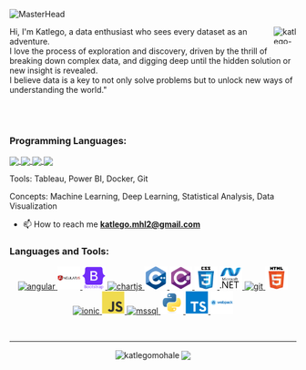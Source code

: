 
![MasterHead](./ProfileBannerImage2025.gif)

<a href="https://linkedin.com/in/katlego-mohale" target="blank"><img align="right" src="https://cdn.jsdelivr.net/npm/simple-icons@v3/icons/linkedin.svg" alt="katlego-mohale" height="30" width="40" /></a>

Hi, I'm Katlego, a data enthusiast who sees every dataset as an adventure. <br/>
I love the process of exploration and discovery, driven by the thrill of breaking down complex data, and digging deep until the hidden solution or new insight is revealed. <br/>
I believe data is a key to not only solve problems but to unlock new ways of understanding the world."

<br/>
<br/>

<h3 align="left"> Programming Languages: </h3>
<a href="https://github.com/KatlegoMohale/Python" bg_color=#0e1280 >
  <img align="center" src="https://github-readme-stats.vercel.app/api/pin/?username=KatlegoMohale&repo=Python" />
</a>
<a href="https://github.com/KatlegoMohale/SAS" bg_color=#0e1280 >
  <img align="center" src="https://github-readme-stats.vercel.app/api/pin/?username=KatlegoMohale&repo=SAS" />
</a>
<a href="https://github.com/KatlegoMohale/SQL" bg_color=#0e1280 >
  <img align="center" src="https://github-readme-stats.vercel.app/api/pin/?username=KatlegoMohale&repo=SQL" />
</a>
<a href="https://github.com/KatlegoMohale/R-Studio" bg_color=#0e1280 >
  <img align="center" src="https://github-readme-stats.vercel.app/api/pin/?username=KatlegoMohale&repo=R-Studio" />
</a>



Tools: 
Tableau, 
Power BI, 
Docker, 
Git

Concepts: Machine Learning, Deep Learning, Statistical Analysis, Data Visualization

- 📫 How to reach me **katlego.mhl2@gmail.com**


<h3 align="left">Languages and Tools:</h3>
<p align="center"> 
  <a href="https://angular.io" target="_blank" rel="noreferrer"> <img src="https://angular.io/assets/images/logos/angular/angular.svg" alt="angular" width="40" height="40"/> </a> 
  <a href="https://angular.io" target="_blank" rel="noreferrer"> <img src="https://raw.githubusercontent.com/devicons/devicon/master/icons/angularjs/angularjs-original-wordmark.svg" alt="angularjs" width="40" height="40"/> </a> 
  <a href="https://getbootstrap.com" target="_blank" rel="noreferrer"> <img src="https://raw.githubusercontent.com/devicons/devicon/master/icons/bootstrap/bootstrap-plain-wordmark.svg" alt="bootstrap" width="40" height="40"/> </a> 
  <a href="https://www.chartjs.org" target="_blank" rel="noreferrer"> <img src="https://www.chartjs.org/media/logo-title.svg" alt="chartjs" width="40" height="40"/> </a> 
  <a href="https://www.w3schools.com/cpp/" target="_blank" rel="noreferrer"> <img src="https://raw.githubusercontent.com/devicons/devicon/master/icons/cplusplus/cplusplus-original.svg" alt="cplusplus" width="40" height="40"/> </a> 
  <a href="https://www.w3schools.com/cs/" target="_blank" rel="noreferrer"> <img src="https://raw.githubusercontent.com/devicons/devicon/master/icons/csharp/csharp-original.svg" alt="csharp" width="40" height="40"/> </a> <a href="https://www.w3schools.com/css/" target="_blank" rel="noreferrer"> <img src="https://raw.githubusercontent.com/devicons/devicon/master/icons/css3/css3-original-wordmark.svg" alt="css3" width="40" height="40"/> </a> <a href="https://dotnet.microsoft.com/" target="_blank" rel="noreferrer"> <img src="https://raw.githubusercontent.com/devicons/devicon/master/icons/dot-net/dot-net-original-wordmark.svg" alt="dotnet" width="40" height="40"/> </a> <a href="https://git-scm.com/" target="_blank" rel="noreferrer"> <img src="https://www.vectorlogo.zone/logos/git-scm/git-scm-icon.svg" alt="git" width="40" height="40"/> </a> <a href="https://www.w3.org/html/" target="_blank" rel="noreferrer"> <img src="https://raw.githubusercontent.com/devicons/devicon/master/icons/html5/html5-original-wordmark.svg" alt="html5" width="40" height="40"/> </a> <a href="https://ionicframework.com" target="_blank" rel="noreferrer"> <img src="https://upload.wikimedia.org/wikipedia/commons/d/d1/Ionic_Logo.svg" alt="ionic" width="40" height="40"/> </a> <a href="https://developer.mozilla.org/en-US/docs/Web/JavaScript" target="_blank" rel="noreferrer"> <img src="https://raw.githubusercontent.com/devicons/devicon/master/icons/javascript/javascript-original.svg" alt="javascript" width="40" height="40"/> </a> <a href="https://www.microsoft.com/en-us/sql-server" target="_blank" rel="noreferrer"> <img src="https://www.svgrepo.com/show/303229/microsoft-sql-server-logo.svg" alt="mssql" width="40" height="40"/> </a> <a href="https://www.python.org" target="_blank" rel="noreferrer"> <img src="https://raw.githubusercontent.com/devicons/devicon/master/icons/python/python-original.svg" alt="python" width="40" height="40"/> </a> <a href="https://www.typescriptlang.org/" target="_blank" rel="noreferrer"> <img src="https://raw.githubusercontent.com/devicons/devicon/master/icons/typescript/typescript-original.svg" alt="typescript" width="40" height="40"/> </a> <a href="https://webpack.js.org" target="_blank" rel="noreferrer"> <img src="https://raw.githubusercontent.com/devicons/devicon/d00d0969292a6569d45b06d3f350f463a0107b0d/icons/webpack/webpack-original-wordmark.svg" alt="webpack" width="40" height="40"/> </a>
  
</p>

<br/>


---
<p align = "center">
  <img align="center" src="https://github-readme-stats.vercel.app/api?username=katlegomohale&show_icons=true&locale=en" alt="katlegomohale" width = 400/>
  <img align="center" src="https://github-readme-stats.vercel.app/api/top-langs/?username=katlegomohale&layout=compact" width = 400/>
</p>

</p>
